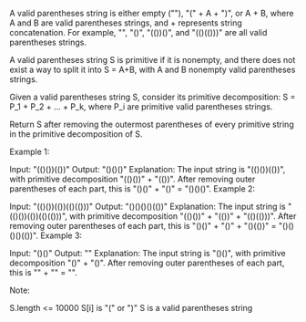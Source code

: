 A valid parentheses string is either empty (""), "(" + A + ")", or A + B, where A and B are valid parentheses strings, and + represents string concatenation.  For example, "", "()", "(())()", and "(()(()))" are all valid parentheses strings.

A valid parentheses string S is primitive if it is nonempty, and there does not exist a way to split it into S = A+B, with A and B nonempty valid parentheses strings.

Given a valid parentheses string S, consider its primitive decomposition: S = P_1 + P_2 + ... + P_k, where P_i are primitive valid parentheses strings.

Return S after removing the outermost parentheses of every primitive string in the primitive decomposition of S.

Example 1:

Input: "(()())(())"
Output: "()()()"
Explanation: 
The input string is "(()())(())", with primitive decomposition "(()())" + "(())".
After removing outer parentheses of each part, this is "()()" + "()" = "()()()".
Example 2:

Input: "(()())(())(()(()))"
Output: "()()()()(())"
Explanation: 
The input string is "(()())(())(()(()))", with primitive decomposition "(()())" + "(())" + "(()(()))".
After removing outer parentheses of each part, this is "()()" + "()" + "()(())" = "()()()()(())".
Example 3:

Input: "()()"
Output: ""
Explanation: 
The input string is "()()", with primitive decomposition "()" + "()".
After removing outer parentheses of each part, this is "" + "" = "".

Note:

S.length <= 10000
S[i] is "(" or ")"
S is a valid parentheses string